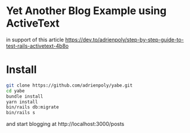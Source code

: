 # Yet Another Blog Example using ActiveText

in support of this article 
https://dev.to/adrienpoly/step-by-step-guide-to-test-rails-activetext-4b8o

# Install

```bash
git clone https://github.com/adrienpoly/yabe.git 
cd yabe
bundle install
yarn install
bin/rails db:migrate
bin/rails s
```

and start blogging at http://localhost:3000/posts

